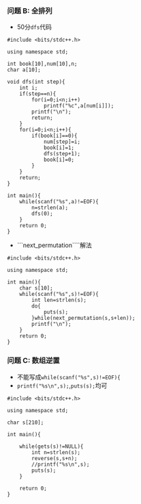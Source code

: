 ### 问题 B: 全排列

* 50分```dfs```代码

```
#include <bits/stdc++.h>

using namespace std;

int book[10],num[10],n;
char a[10];

void dfs(int step){
    int i;
    if(step==n){
        for(i=0;i<n;i++)
            printf("%c",a[num[i]]);
        printf("\n");
        return;
    }
    for(i=0;i<n;i++){
        if(book[i]==0){
            num[step]=i;
            book[i]=1;
            dfs(step+1);
            book[i]=0;
        }
    }
    return;
}

int main(){
    while(scanf("%s",a)!=EOF){
        n=strlen(a);
        dfs(0);
    }
    return 0;
}
```

* ```next_permutation````解法

```
#include <bits/stdc++.h>

using namespace std;

int main(){
	char s[10];
	while(scanf("%s",s)!=EOF){
		int len=strlen(s);
		do{
			puts(s);
		}while(next_permutation(s,s+len));
		printf("\n");
	}
	return 0;
}

```


### 问题 C: 数组逆置

* 不能写成```while(scanf("%s",s)!=EOF){```
* ```printf("%s\n",s);```,```puts(s);```均可

```
#include <bits/stdc++.h>

using namespace std;

char s[210];

int main(){

	while(gets(s)!=NULL){
        int n=strlen(s);
        reverse(s,s+n);
        //printf("%s\n",s);
        puts(s);
	}

	return 0;
}

```










